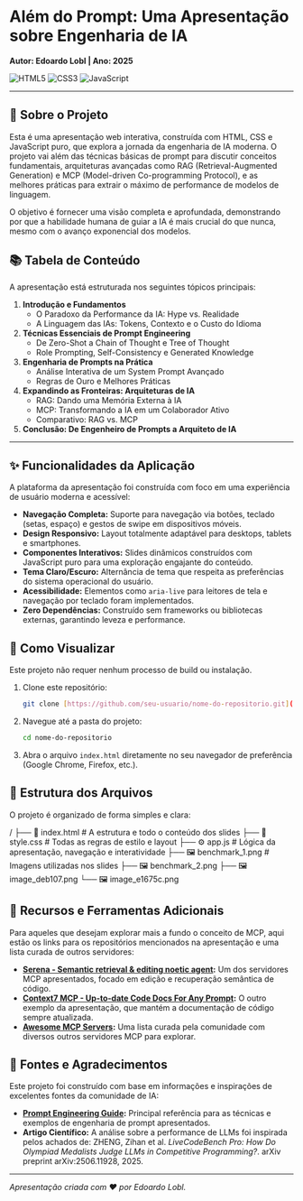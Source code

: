 # Além do Prompt: Uma Apresentação sobre Engenharia de IA
**Autor: Edoardo Lobl | Ano: 2025**

![HTML5](https://img.shields.io/badge/HTML5-E34F26?style=for-the-badge&logo=html5&logoColor=white)
![CSS3](https://img.shields.io/badge/CSS3-1572B6?style=for-the-badge&logo=css3&logoColor=white)
![JavaScript](https://img.shields.io/badge/JavaScript-F7DF1E?style=for-the-badge&logo=javascript&logoColor=black)

---

## 📖 Sobre o Projeto

Esta é uma apresentação web interativa, construída com HTML, CSS e JavaScript puro, que explora a jornada da engenharia de IA moderna. O projeto vai além das técnicas básicas de prompt para discutir conceitos fundamentais, arquiteturas avançadas como RAG (Retrieval-Augmented Generation) e MCP (Model-driven Co-programming Protocol), e as melhores práticas para extrair o máximo de performance de modelos de linguagem.

O objetivo é fornecer uma visão completa e aprofundada, demonstrando por que a habilidade humana de guiar a IA é mais crucial do que nunca, mesmo com o avanço exponencial dos modelos.

## 📚 Tabela de Conteúdo

A apresentação está estruturada nos seguintes tópicos principais:

1.  **Introdução e Fundamentos**
    * O Paradoxo da Performance da IA: Hype vs. Realidade
    * A Linguagem das IAs: Tokens, Contexto e o Custo do Idioma
2.  **Técnicas Essenciais de Prompt Engineering**
    * De Zero-Shot a Chain of Thought e Tree of Thought
    * Role Prompting, Self-Consistency e Generated Knowledge
3.  **Engenharia de Prompts na Prática**
    * Análise Interativa de um System Prompt Avançado
    * Regras de Ouro e Melhores Práticas
4.  **Expandindo as Fronteiras: Arquiteturas de IA**
    * RAG: Dando uma Memória Externa à IA
    * MCP: Transformando a IA em um Colaborador Ativo
    * Comparativo: RAG vs. MCP
5.  **Conclusão: De Engenheiro de Prompts a Arquiteto de IA**

---

## ✨ Funcionalidades da Aplicação

A plataforma da apresentação foi construída com foco em uma experiência de usuário moderna e acessível:

* **Navegação Completa:** Suporte para navegação via botões, teclado (setas, espaço) e gestos de swipe em dispositivos móveis.
* **Design Responsivo:** Layout totalmente adaptável para desktops, tablets e smartphones.
* **Componentes Interativos:** Slides dinâmicos construídos com JavaScript puro para uma exploração engajante do conteúdo.
* **Tema Claro/Escuro:** Alternância de tema que respeita as preferências do sistema operacional do usuário.
* **Acessibilidade:** Elementos como `aria-live` para leitores de tela e navegação por teclado foram implementados.
* **Zero Dependências:** Construído sem frameworks ou bibliotecas externas, garantindo leveza e performance.

## 🚀 Como Visualizar

Este projeto não requer nenhum processo de build ou instalação.

1.  Clone este repositório:
    ```bash
    git clone [https://github.com/seu-usuario/nome-do-repositorio.git](https://github.com/seu-usuario/nome-do-repositorio.git)
    ```
2.  Navegue até a pasta do projeto:
    ```bash
    cd nome-do-repositorio
    ```
3.  Abra o arquivo `index.html` diretamente no seu navegador de preferência (Google Chrome, Firefox, etc.).

## 📂 Estrutura dos Arquivos

O projeto é organizado de forma simples e clara:


/
├── 📄 index.html      # A estrutura e todo o conteúdo dos slides
├── 🎨 style.css       # Todas as regras de estilo e layout
├── ⚙️ app.js         # Lógica da apresentação, navegação e interatividade
├── 🖼️ benchmark_1.png # Imagens utilizadas nos slides
├── 🖼️ benchmark_2.png
├── 🖼️ image_deb107.png
└── 🖼️ image_e1675c.png


## 🔗 Recursos e Ferramentas Adicionais

Para aqueles que desejam explorar mais a fundo o conceito de MCP, aqui estão os links para os repositórios mencionados na apresentação e uma lista curada de outros servidores:

* **[Serena - Semantic retrieval & editing noetic agent](https://github.com/oraios/serena):** Um dos servidores MCP apresentados, focado em edição e recuperação semântica de código.
* **[Context7 MCP - Up-to-date Code Docs For Any Prompt](https://github.com/upstash/context7):** O outro exemplo da apresentação, que mantém a documentação de código sempre atualizada.
* **[Awesome MCP Servers](https://github.com/punkpeye/awesome-mcp-servers):** Uma lista curada pela comunidade com diversos outros servidores MCP para explorar.

## 📜 Fontes e Agradecimentos

Este projeto foi construído com base em informações e inspirações de excelentes fontes da comunidade de IA:

* **[Prompt Engineering Guide](https://www.promptingguide.ai/):** Principal referência para as técnicas e exemplos de engenharia de prompt apresentados.
* **Artigo Científico:** A análise sobre a performance de LLMs foi inspirada pelos achados de: ZHENG, Zihan et al. *LiveCodeBench Pro: How Do Olympiad Medalists Judge LLMs in Competitive Programming?*. arXiv preprint arXiv:2506.11928, 2025.

---

_Apresentação criada com ❤️ por Edoardo Lobl._

